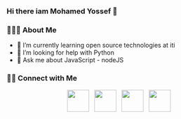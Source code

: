 ### Hi there iam Mohamed Yossef 👋


<h3> 👨🏻‍💻 About Me </h3>

- 🌱 I’m currently learning open source technologies at iti 
- 🤔 I’m looking for help with Python 
- 💬 Ask me about JavaScript - nodeJS



<h3> 🤝🏻 Connect with Me </h3>

<p align="center">
&nbsp; <a href="https://twitter.com/mohamed73337862" target="_blank" rel="noopener noreferrer"><img src="https://img.icons8.com/plasticine/100/000000/twitter.png" width="50" /></a>  
&nbsp; <a href="https://www.instagram.com/m.yossef.m.y/" target="_blank" rel="noopener noreferrer"><img src="https://img.icons8.com/plasticine/100/000000/instagram-new.png" width="50" /></a>  
&nbsp; <a href="https://www.linkedin.com/in/mohamed-yossef-188818110/" target="_blank" rel="noopener noreferrer"><img src="https://img.icons8.com/plasticine/100/000000/linkedin.png" width="50" /></a>
&nbsp; <a href="mailto:13mohamed.yossef@gmail.com" target="_blank" rel="noopener noreferrer"><img src="https://img.icons8.com/plasticine/100/000000/gmail.png"  width="50" /></a>
</p>

